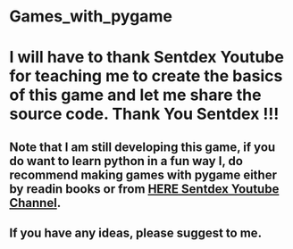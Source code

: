 # Games_with_pygame

# I will have to thank Sentdex Youtube for teaching me to create the basics of this game and let me share the source code. Thank You Sentdex !!!

## Note that I am still developing this game, if you do want to learn python in a fun way I, do recommend making games with pygame either by readin books or from [HERE Sentdex Youtube Channel](https://www.youtube.com/watch?v=ujOTNg17LjI&list=PLQVvvaa0QuDdLkP8MrOXLe_rKuf6r80KO&index=1).

## If you have any ideas, please suggest to me. 
